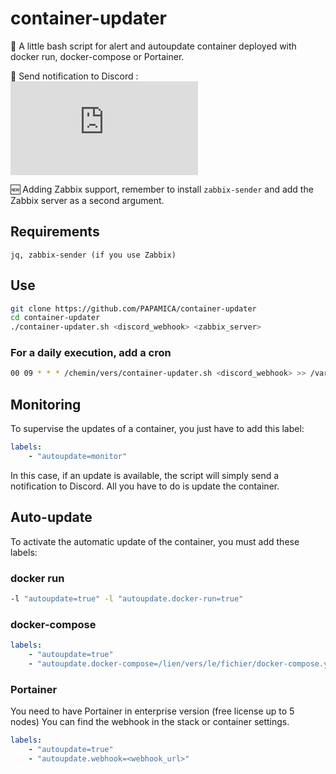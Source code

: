 # container-updater
🚀 A little bash script for alert and autoupdate container deployed with docker run, docker-compose or Portainer.

🔆 Send notification to Discord :
![ohunebellenotif](https://send.papamica.fr/f.php?h=25rsdWHk&p=1)

🆕 Adding Zabbix support, remember to install `zabbix-sender` and add the Zabbix server as a second argument.


## Requirements
```
jq, zabbix-sender (if you use Zabbix)
```

## Use 
```bash
git clone https://github.com/PAPAMICA/container-updater
cd container-updater
./container-updater.sh <discord_webhook> <zabbix_server>
```

### For a daily execution, add a cron
```bash
00 09 * * * /chemin/vers/container-updater.sh <discord_webhook> >> /var/log/container-updater.log
```

## Monitoring
To supervise the updates of a container, you just have to add this label:
```yaml
labels:
    - "autoupdate=monitor"
```
In this case, if an update is available, the script will simply send a notification to Discord.
All you have to do is update the container.

## Auto-update
To activate the automatic update of the container, you must add these labels:


### docker run
```bash
-l "autoupdate=true" -l "autoupdate.docker-run=true"
```

### docker-compose
```yaml
labels:
    - "autoupdate=true"
    - "autoupdate.docker-compose=/lien/vers/le/fichier/docker-compose.yml"
```

### Portainer
You need to have Portainer in enterprise version (free license up to 5 nodes)
You can find the webhook in the stack or container settings.
```yaml
labels:
    - "autoupdate=true"
    - "autoupdate.webhook=<webhook_url>"
```



